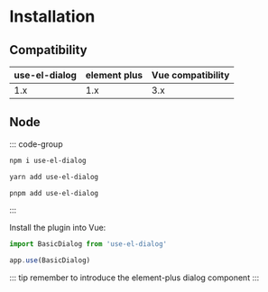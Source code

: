 # Installation

## Compatibility

| use-el-dialog | element plus | Vue compatibility |
| ------------ | ------- | ----------------- |
| 1.x          | 1.x  | 3.x               |

## Node

::: code-group

```bash [npm]
npm i use-el-dialog
```

```bash [yarn]
yarn add use-el-dialog
```

```bash [pnpm]
pnpm add use-el-dialog
```

:::

Install the plugin into Vue:

```javascript
import BasicDialog from 'use-el-dialog'

app.use(BasicDialog)
```

::: tip
remember to introduce the element-plus dialog component
:::
